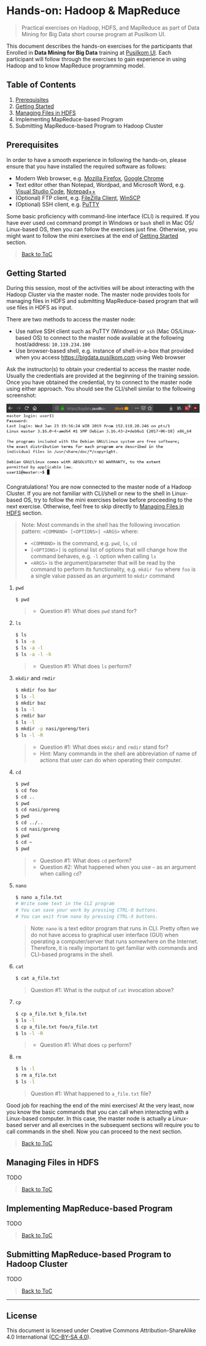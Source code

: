 # Hands-on: Hadoop & MapReduce

> Practical exercises on Hadoop, HDFS, and MapReduce as part of Data Mining for
> Big Data short course program at Pusilkom UI.

This document describes the hands-on exercises for the participants that
Enrolled in **Data Mining for Big Data** training at
[Pusilkom UI](https://training.pusilkom.com/portal/). Each participant will
follow through the exercises to gain experience in using Hadoop and to
know MapReduce programming model.

## Table of Contents

1. [Prerequisites](#prerequisites)
2. [Getting Started](#getting-started)
3. [Managing Files in HDFS](#managing-files-in-hdfs)
4. Implementing MapReduce-based Program
5. Submitting MapReduce-based Program to Hadoop Cluster

## Prerequisites

In order to have a smooth experience in following the hands-on, please
ensure that you have installed the required software as follows:

- Modern Web browser, e.g. [Mozilla Firefox](https://www.mozilla.org/firefox/),
  [Google Chrome](https://www.google.com/chrome)
- Text editor other than Notepad, Wordpad, and Microsoft Word, e.g.
  [Visual Studio Code](https://code.visualstudio.com),
  [Notepad++](https://notepad-plus-plus.org)
- (Optional) FTP client, e.g. [FileZilla Client](https://filezilla-project.org),
  [WinSCP](https://winscp.net)
- (Optional) SSH client, e.g. [PuTTY](https://www.chiark.greenend.org.uk/~sgtatham/putty/latest.html)

Some basic proficiency with command-line interface (CLI) is required. If you
have ever used `cmd` command prompt in Windows or `bash` shell in Mac OS/
Linux-based OS, then you can follow the exercises just fine. Otherwise, you
might want to follow the mini exercises at the end of [Getting Started](#getting-started)
section.

> [Back to ToC](#table-of-contents)

## Getting Started

During this session, most of the activities will be about interacting with the
Hadoop Cluster via the master node. The master node provides tools for managing
files in HDFS and submitting MapReduce-based program that will use files in
HDFS as input.

There are two methods to access the master node:

- Use native SSH client such as PuTTY (Windows) or `ssh` (Mac OS/Linux-based
  OS) to connect to the master node available at the following host/address:
  `10.119.234.100`
- Use browser-based shell, e.g. instance of shell-in-a-box that provided when
  you access https://bigdata.pusilkom.com using Web browser

Ask the instructor(s) to obtain your credential to access the master node.
Usually the credentials are provided at the beginning of the training session.
Once you have obtained the credential, try to connect to the master node using
either approach. You should see the CLI/shell similar to the following screenshot:

![Shell's display once connected to the master node](images/example_shell_01.png)

Congratulations! You are now connected to the master node of a Hadoop Cluster.
If you are not familiar with CLI/shell or new to the shell in Linux-based OS, try
to follow the mini exercises below before proceeding to the next exercise.
Otherwise, feel free to skip directly to [Managing Files in HDFS](#managing-files-in-hdfs)
section.

> Note: Most commands in the shell has the following invocation pattern:
> `<COMMAND> [<OPTIONS>] <ARGS>` where:
> - `<COMMAND>` is the command, e.g. `pwd`, `ls`, `cd`
> - `[<OPTIONS>]` is optional list of options that will change how the command
>   behaves, e.g. `-l` option when calling `ls`
> - `<ARGS>` is the argument/parameter that will be read by the command to
>   perform its functionality, e.g. `mkdir foo` where `foo` is a single value
>   passed as an argument to `mkdir` command

1. `pwd`

    ```bash
    $ pwd
    ```
    > - Question #1: What does `pwd` stand for?

2. `ls`

    ```bash
    $ ls
    $ ls -a
    $ ls -a -l
    $ ls -a -l -h
    ```
    > - Question #1: What does `ls` perform?

3. `mkdir` and `rmdir`

    ```bash
    $ mkdir foo bar
    $ ls -l
    $ mkdir baz
    $ ls -l
    $ rmdir bar
    $ ls -l
    $ mkdir -p nasi/goreng/teri
    $ ls -l -R
    ```
    > - Question #1: What does `mkdir` and `rmdir` stand for?
    > - Hint: Many commands in the shell are abbreviation of name of actions that
    >   user can do when operating their computer.

4. `cd`

    ```bash
    $ pwd
    $ cd foo
    $ cd ..
    $ pwd
    $ cd nasi/goreng
    $ pwd
    $ cd ../..
    $ cd nasi/goreng
    $ pwd
    $ cd ~
    $ pwd
    ```

    > - Question #1: What does `cd` perform?
    > - Question #2: What happened when you use `~` as an argument when calling
    >  `cd`?

5. `nano`

    ```bash
    $ nano a_file.txt
    # Write some text in the CLI program
    # You can save your work by pressing CTRL-O buttons.
    # You can exit from nano by pressing CTRL-X buttons.
    ```

    > Note: `nano` is a text editor program that runs in CLI. Pretty often we
    > do not have access to graphical user interface (GUI) when operating a
    > computer/server that runs somewhere on the Internet. Therefore, it is
    > really important to get familiar with commands and CLI-based programs
    > in the shell.

6. `cat`

    ```bash
    $ cat a_file.txt
    ```

    > Question #1: What is the output of `cat` invocation above?

7. `cp`

    ```bash
    $ cp a_file.txt b_file.txt
    $ ls -l
    $ cp a_file.txt foo/a_file.txt
    $ ls -l -R
    ```

    > - Question #1: What does `cp` perform?

8. `rm`

    ```bash
    $ ls -l
    $ rm a_file.txt
    $ ls -l
    ```

    > Question #1: What happened to `a_file.txt` file?

Good job for reaching the end of the mini exercises! At the very least, now you
know the basic commands that you can call when interacting with a Linux-based
computer. In this case, the master node is actually a Linux-based server and
all exercises in the subsequent sections will require you to call commands in
the shell. Now you can proceed to the next section.

> [Back to ToC](#table-of-contents)

## Managing Files in HDFS

TODO

> [Back to ToC](#table-of-contents)

## Implementing MapReduce-based Program

TODO

> [Back to ToC](#table-of-contents)

## Submitting MapReduce-based Program to Hadoop Cluster

TODO

> [Back to ToC](#table-of-contents)

***

## License

This document is licensed under Creative Commons Attribution-ShareAlike 4.0
International ([CC-BY-SA 4.0](https://creativecommons.org/licenses/by-sa/4.0/)).
